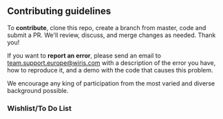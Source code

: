 ## Contributing guidelines

To **contribute**, clone this repo, create a branch from master, code and submit a PR. We'll review, discuss, and merge changes as needed. Thank you!

If you want to **report an error**, please send an email to team.support.europe@wiris.com with a description of the error you have, how to reproduce it, and a demo with the code that causes this problem.

We encourage any king of participation from the most varied and diverse background possible.

### Wishlist/To Do List